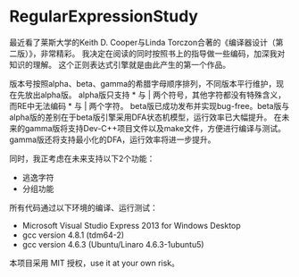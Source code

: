 RegularExpressionStudy
=================================
最近看了莱斯大学的Keith D. Cooper与Linda Torczon合著的《编译器设计（第二版）》，非常精彩。
我决定在阅读的同时按照书上的指导做一些编码，加深我对知识的理解。
这个正则表达式引擎就是由此产生的第一个作品。

版本号按照alpha、beta、gamma的希腊字母顺序排列，不同版本平行维护，现在先放出alpha版。
alpha版只支持 * 与 | 两个符号，其他字符都没有特殊含义，而RE中无法编码 * 与 | 两个字符。
beta版已成功发布并实现bug-free。beta版与alpha版的差别在于beta版引擎采用DFA状态机模型，运行效率已大幅提升。
在未来的gamma版将支持Dev-C++项目文件以及make文件，方便进行编译与测试。
gamma版还将支持最小化的DFA，运行效率将进一步提升。

同时，我正考虑在未来支持以下2个功能：

- 逃逸字符
- 分组功能

所有代码通过以下环境的编译、运行测试：
- Microsoft Visual Studio Express 2013 for Windows Desktop
- gcc version 4.8.1 (tdm64-2)
- gcc version 4.6.3 (Ubuntu/Linaro 4.6.3-1ubuntu5)

本项目采用 MIT 授权，use it at your own risk。
